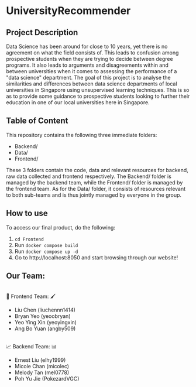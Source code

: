 # UniversityRecommender

## Project Description 
Data Science has been around for close to 10 years, yet there is no agreement on what the field consists of. This leads to confusion among prospective students when they are trying to decide between degree programs. It also leads to arguments and disagreements within and between universities when it comes to assessing the performance of a "data science" department.
The goal of this project is to analyse the similarities and differences between data science departments of local universities in Singapore using unsupervised learning techniques. This is so as to provide some guidance to prospective students looking to further their education in one of our local universities here in Singapore.

## Table of Content
This repository contains the following three immediate folders:
* Backend/
* Data/
* Frontend/

These 3 folders contain the code, data and relevant resources for backend, raw data collected and frontend respectively. The Backend/ folder is managed by the backend team, while the Frontend/ folder is managed by the frontend team. As for the Data/ folder, it consists of resources relevant to both sub-teams and is thus jointly managed by everyone in the group.

## How to use
To access our final product, do the following: 
1. `cd Frontend`
2. Run `docker compose build`
3. Run `docker compose up -d`
4. Go to http://localhost:8050 and start browsing through our website! 

## Our Team:
  <br>:art: Frontend Team: :paintbrush:
  * Liu Chen (liuchennn1414)
  * Bryan Yeo (yeoobryan)
  * Yeo Ying Xin (yeoyingxin)
  * Ang Bo Yuan (angby509)
  
  <br>:chart_with_upwards_trend: Backend Team: :bar_chart:
  * Ernest Liu (elhy1999)
  * Micole Chan (micolec)
  * Melody Tan (mel0778)
  * Poh Yu Jie (PokezardVGC)
